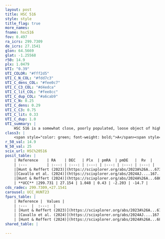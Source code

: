 ```yaml
---
layout: post
title: HSC 516
style: style
title_flag: true
more_names: 
fname: hsc516
fov: 0.497
ra_icrs: 299.7309
de_icrs: 27.1541
glon: 64.5669
glat: -1.25568
r50: 14.9
plx: 1.0479
UTI: "0.39"
UTI_COLOR: "#fff2d5"
UTI_C_N_COL: "#fdd7c3"
UTI_C_dens_COL: "#fee0c7"
UTI_C_C3_COL: "#d4edca"
UTI_C_lit_COL: "#fee8cc"
UTI_C_dup_COL: "#a6cab9"
UTI_C_N: 0.25
UTI_C_dens: 0.29
UTI_C_C3: 0.75
UTI_C_lit: 0.33
UTI_C_dup: 1.0
UTI_summary: |
    HSC 516 is a somewhat close, poorly populated, loose object of high C3 quality. It was recently reported in the literature.
class3: |
    <span style="color: green; font-weight: bold;">A</span><span style="color: #FFC300; font-weight: bold;">B</span>
r_50_val: 14.9
N_50_val: 25
scix_url: HSC%20516
posit_table: |
    | Reference    | RA    | DEC   | Plx  | pmRA  | pmDE   |  Rv  |
    | :---         | :---: | :---: | :---: | :---: | :---: | :---: |
    |[Hunt & Reffert (2023)](https://scixplorer.org/abs/2023A%26A...673A.114H) | 299.745 | 27.196 | 1.05 | 0.43 | -2.238 | -11.737 |
    |[Cavallo et al. (2024)](https://scixplorer.org/abs/2024AJ....167...12C) | 299.659 | 26.945 | 1.043 | -- | -- | -- |
    |[Hunt & Reffert (2024)](https://scixplorer.org/abs/2024A%26A...686A..42H) | 299.745 | 27.196 | 1.05 | 0.43 | -2.238 | -11.737 |
    | **UCC** |299.731 | 27.154 | 1.048 | 0.43 | -2.203 | -14.7 | 
cds_radec: 299.7309,+27.1541
carousel: UCC_HUNT23
fpars_table: |
    | Reference |  Values |
    | :---  |  :---:  |
    | [Hunt & Reffert (2023)](https://scixplorer.org/abs/2023A%26A...673A.114H) | `AV50=0.97, diffAV50=1.041, MOD50=9.829, logAge50=7.987` |
    | [Cavallo et al. (2024)](https://scixplorer.org/abs/2024AJ....167...12C) | `AV50=0.81, dMod50=9.91, logAge50=8.35, [Fe/H]50=0.49` |
    | [Hunt & Reffert (2024)](https://scixplorer.org/abs/2024A%26A...686A..42H) | `MassJ=77.2265` |
shared_table: |
    
---
```

